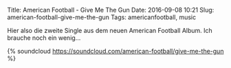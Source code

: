 Title: American Football - Give Me The Gun
Date: 2016-09-08 10:21
Slug: american-football-give-me-the-gun
Tags: americanfootball, music

Hier also die zweite Single aus dem neuen American Football Album. Ich brauche noch ein wenig...

{% soundcloud https://soundcloud.com/american-football/give-me-the-gun %}
